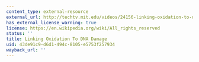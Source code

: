 ```yaml
---
content_type: external-resource
external_url: http://techtv.mit.edu/videos/24156-linking-oxidation-to-dna-damage
has_external_license_warning: true
license: https://en.wikipedia.org/wiki/All_rights_reserved
status: ''
title: Linking Oxidation To DNA Damage
uid: 43de91c9-d6d1-494c-8105-e5753f257934
wayback_url: ''
---
```

